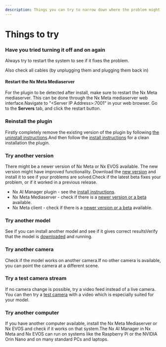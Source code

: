 ```yaml
---
description: Things you can try to narrow down where the problem might be.
---
```


# Things to try

### Have you tried turning it off and on again <a href="#have-you-tried-turning-it-off-and-on-again" id="have-you-tried-turning-it-off-and-on-again"></a>

Always try to restart the system to see if it fixes the problem.&#x20;

Also check all cables (by unplugging them and plugging them back in)

#### Restart the Nx Meta Mediaserver <a href="#restart-the-nx-meta-mediaserver" id="restart-the-nx-meta-mediaserver"></a>

For the plugin to be detected after install, make sure to restart the Nx Meta mediaserver. This can be done through the Nx Meta mediaserver web interface.Navigate to "\<Server IP Address>:7001" in your web browser. Go to the **Servers** tab, and click the restart button.

### Reinstall the plugin <a href="#reinstall-the-plugin" id="reinstall-the-plugin"></a>

Firstly completely remove the existing version of the plugin by following [the uninstall instructions](https://app.gitbook.com/o/bcLqIPiXVKcQXjqrnQSu/s/4Ho7de78I0gSMd4YY72l/nx-ai-manager/removing-the-nx-ai-manager).And then follow the [install instructions](https://app.gitbook.com/o/bcLqIPiXVKcQXjqrnQSu/s/4Ho7de78I0gSMd4YY72l/nx-ai-manager/install-nx-ai-manager-plugin) for a clean installation the plugin.

### Try another version <a href="#try-another-version" id="try-another-version"></a>

There might be a newer version of Nx Meta or Nx EVOS available. The new version might have improved functionality. Download the [new version](https://meta.nxvms.com/download/releases) and install it to see if your problems are solved.Check if the latest beta fixes your problem, or if it worked in a previous release.

* Nx AI Manager plugin - see the [install instructions](https://app.gitbook.com/o/bcLqIPiXVKcQXjqrnQSu/s/4Ho7de78I0gSMd4YY72l/nx-ai-manager/install-nx-ai-manager-plugin).
* Nx Meta Mediaserver - check if there is a [newer version or a beta](https://meta.nxvms.com/download/releases) available.
* Nx Meta client - check if there is a [newer version or a beta](https://meta.nxvms.com/download/releases) available.

### Try another model <a href="#try-another-model" id="try-another-model"></a>

See if you can install another model and see if it gives correct resultsVerify that the model is [downloaded](https://app.gitbook.com/o/bcLqIPiXVKcQXjqrnQSu/s/4Ho7de78I0gSMd4YY72l/\~/changes/836/support-and-troubleshooting/troubleshooting/plugin-checks#is-the-model-downloaded) and running.

### Try another camera <a href="#try-another-camera" id="try-another-camera"></a>

Check if the model works on another camera.If no other camera is available, you can point the camera at a different scene.

### Try a test camera stream <a href="#try-a-test-camera-stream" id="try-a-test-camera-stream"></a>

If no camera change is possible, try a video feed instead of a live camera. You can then try a [test camera](https://support.networkoptix.com/hc/en-us/articles/360018067074-Testcamera-IP-Camera-Emulator) with a video which is especially suited for your model.

### Try another computer <a href="#try-another-computer" id="try-another-computer"></a>

If you have another computer available, install the Nx Meta Mediaserver or Nx EVOS and check if it works on that system.The Nx AI Manager in Nx Meta and Nx EVOS can run on systems like the Raspberry Pi or the NVIDIA Orin Nano and on many standard PCs and laptops.
